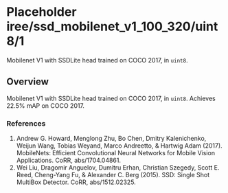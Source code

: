 # Placeholder iree/ssd_mobilenet_v1_100_320/uint8/1

Mobilenet V1 with SSDLite head trained on COCO 2017, in `uint8`.

<!-- task: image-object-detection -->
<!-- fine-tunable: false -->
<!-- language: en -->
<!-- network-architecture: ssd-mobilenet-v1 -->
<!-- dataset: coco-2017 -->

## Overview

Mobilenet V1 with SSDLite head trained on COCO 2017, in `uint8`. Achieves 22.5% mAP
on COCO 2017.

### References
1. Andrew G. Howard, Menglong Zhu, Bo Chen, Dmitry Kalenichenko, Weijun Wang, Tobias Weyand, Marco Andreetto, & Hartwig Adam (2017). MobileNets: Efficient Convolutional Neural Networks for Mobile Vision Applications. CoRR, abs/1704.04861.
2. Wei Liu, Dragomir Anguelov, Dumitru Erhan, Christian Szegedy, Scott E. Reed, Cheng-Yang Fu, & Alexander C. Berg (2015). SSD: Single Shot MultiBox Detector. CoRR, abs/1512.02325.

